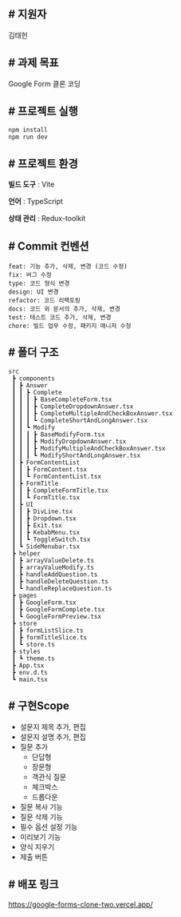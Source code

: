 ## # 지원자

김태헌



## # 과제 목표

Google Form 클론 코딩



## # 프로젝트 실행

```
npm install
npm run dev
```



## # 프로젝트 환경

**빌드 도구** : Vite

**언어** : TypeScript

**상태 관리** : Redux-toolkit



## # Commit 컨벤션

```
feat: 기능 추가, 삭제, 변경 (코드 수정)
fix: 버그 수정
type: 코드 형식 변경
design: UI 변경
refactor: 코드 리팩토링
docs: 코드 외 문서의 추가, 삭제, 변경
test: 테스트 코드 추가, 삭제, 변경
chore: 빌드 업무 수정, 패키지 매니저 수정
```



## # 폴더 구조

```
src
 ┣ components
 ┃ ┣ Answer
 ┃ ┃ ┣ Complete
 ┃ ┃ ┃ ┣ BaseCompleteForm.tsx
 ┃ ┃ ┃ ┣ CompleteDropdownAnswer.tsx
 ┃ ┃ ┃ ┣ CompleteMultipleAndCheckBoxAnswer.tsx
 ┃ ┃ ┃ ┗ CompleteShortAndLongAnswer.tsx
 ┃ ┃ ┗ Modify
 ┃ ┃ ┃ ┣ BaseModifyForm.tsx
 ┃ ┃ ┃ ┣ ModifyDropdownAnswer.tsx
 ┃ ┃ ┃ ┣ ModifyMultipleAndCheckBoxAnswer.tsx
 ┃ ┃ ┃ ┗ ModifyShortAndLongAnswer.tsx
 ┃ ┣ FormContentList
 ┃ ┃ ┣ FormContent.tsx
 ┃ ┃ ┗ FormContentList.tsx
 ┃ ┣ FormTitle
 ┃ ┃ ┣ CompleteFormTitle.tsx
 ┃ ┃ ┗ FormTitle.tsx
 ┃ ┣ UI
 ┃ ┃ ┣ DivLine.tsx
 ┃ ┃ ┣ Dropdown.tsx
 ┃ ┃ ┣ Exit.tsx
 ┃ ┃ ┣ KebabMenu.tsx
 ┃ ┃ ┗ ToggleSwitch.tsx
 ┃ ┗ SideMenubar.tsx
 ┣ helper
 ┃ ┣ arrayValueDelete.ts
 ┃ ┣ arrayValueModify.ts
 ┃ ┣ handleAddQuestion.ts
 ┃ ┣ handleDeleteQuestion.ts
 ┃ ┗ handleReplaceQuestion.ts
 ┣ pages
 ┃ ┣ GoogleForm.tsx
 ┃ ┣ GoogleFormComplete.tsx
 ┃ ┗ GoogleFormPreview.tsx
 ┣ store
 ┃ ┣ formListSlice.ts
 ┃ ┣ formTitleSlice.ts
 ┃ ┗ store.ts
 ┣ styles
 ┃ ┗ theme.ts
 ┣ App.tsx
 ┣ env.d.ts
 ┗ main.tsx
```



## # 구현Scope

- 설문지 제목 추가, 편집
- 설문지 설명 추가, 편집
- 질문 추가
  - 단답형
  - 장문형
  - 객관식 질문
  - 체크박스
  - 드롭다운
- 질문 복사 기능
- 질문 삭제 기능
- 필수 옵션 설정 기능
- 미리보기 기능
- 양식 지우기
- 제출 버튼



## # 배포 링크

https://google-forms-clone-two.vercel.app/



